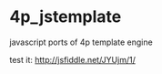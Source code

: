4p_jstemplate
=============

javascript ports of 4p template engine

test it:
http://jsfiddle.net/JYUjm/1/

